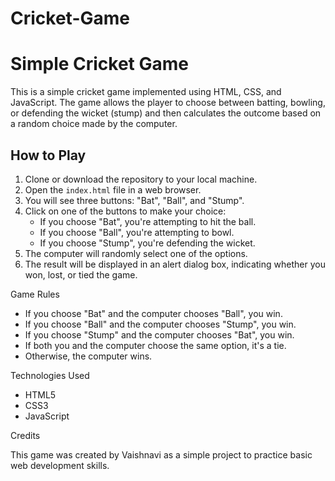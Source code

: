 # Cricket-Game
# Simple Cricket Game

This is a simple cricket game implemented using HTML, CSS, and JavaScript. The game allows the player to choose between batting, bowling, or defending the wicket (stump) and then calculates the outcome based on a random choice made by the computer.

## How to Play

1. Clone or download the repository to your local machine.
2. Open the `index.html` file in a web browser.
3. You will see three buttons: "Bat", "Ball", and "Stump".
4. Click on one of the buttons to make your choice:
    - If you choose "Bat", you're attempting to hit the ball.
    - If you choose "Ball", you're attempting to bowl.
    - If you choose "Stump", you're defending the wicket.
5. The computer will randomly select one of the options.
6. The result will be displayed in an alert dialog box, indicating whether you won, lost, or tied the game.

Game Rules

- If you choose "Bat" and the computer chooses "Ball", you win.
- If you choose "Ball" and the computer chooses "Stump", you win.
- If you choose "Stump" and the computer chooses "Bat", you win.
- If both you and the computer choose the same option, it's a tie.
- Otherwise, the computer wins.

 Technologies Used

- HTML5
- CSS3
- JavaScript

Credits

This game was created by Vaishnavi as a simple project to practice basic web development skills.


